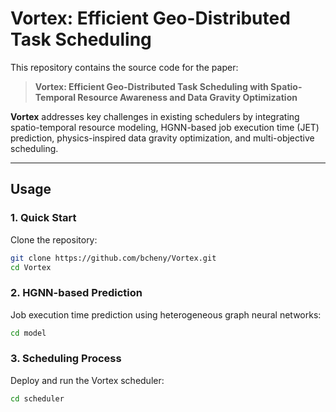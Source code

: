 # Vortex: Efficient Geo-Distributed Task Scheduling

This repository contains the source code for the paper:

> **Vortex: Efficient Geo-Distributed Task Scheduling with Spatio-Temporal Resource Awareness and Data Gravity Optimization**

**Vortex** addresses key challenges in existing schedulers by integrating spatio-temporal resource modeling, HGNN-based job execution time (JET) prediction, physics-inspired data gravity optimization, and multi-objective scheduling.

---

## Usage

### 1. Quick Start

Clone the repository:

```bash
git clone https://github.com/bcheny/Vortex.git
cd Vortex
```

### 2. HGNN-based Prediction

Job execution time prediction using heterogeneous graph neural networks:
```bash
cd model
```

### 3. Scheduling Process

Deploy and run the Vortex scheduler:

```bash
cd scheduler
```
